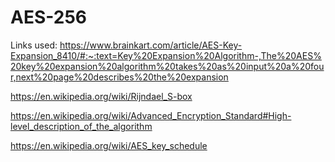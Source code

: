 # AES-256

Links used:
https://www.brainkart.com/article/AES-Key-Expansion_8410/#:~:text=Key%20Expansion%20Algorithm-,The%20AES%20key%20expansion%20algorithm%20takes%20as%20input%20a%20four,next%20page%20describes%20the%20expansion

https://en.wikipedia.org/wiki/Rijndael_S-box

https://en.wikipedia.org/wiki/Advanced_Encryption_Standard#High-level_description_of_the_algorithm

https://en.wikipedia.org/wiki/AES_key_schedule
